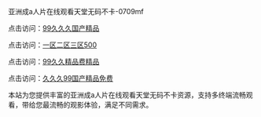 亚洲成a人片在线观看天堂无码不卡-0709mf

点击访问：<a href="https://heiliaoow5kzm.pages.dev">99久久久国产精品</a>

点击访问：<a href="https://heiliao2dmwwy.pages.dev">一区二区三区500</a>

点击访问：<a href="https://heiliaoll4qsx.pages.dev">99久久精品费精品</a>

点击访问：<a href="https://heiliaowzu4ur.pages.dev">久久久99国产精品免费</a>

本站为您提供丰富的亚洲成a人片在线观看天堂无码不卡资源，支持多终端流畅观看，带给您最流畅的观影体验，满足不同需求。

<span style="display:none;">[Canonical link](https://github.com/hj202507094/hj06 ）</span>
